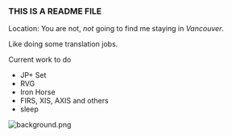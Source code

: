 ### THIS IS A README FILE
Location: You are not, *not* going to find me staying in *Vancouver*.

Like doing some translation jobs.

Current work to do
- JP+ Set
- RVG
- Iron Horse
- FIRS, XIS, AXIS and others
- sleep

![background.png](Background)
<!---      
WenSimEHRP/WenSimEHRP is a ✨ special ✨ repository because its `README.md` (this file) appears on your GitHub profile.
You can click the Preview link to take a look at your changes.
--->
